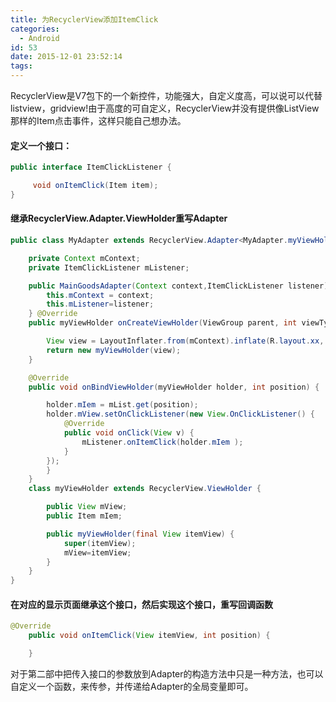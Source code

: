 ```yaml
---
title: 为RecyclerView添加ItemClick
categories:
  - Android
id: 53
date: 2015-12-01 23:52:14
tags:
---
```


RecyclerView是V7包下的一个新控件，功能强大，自定义度高，可以说可以代替listview，gridview!由于高度的可自定义，RecyclerView并没有提供像ListView那样的Item点击事件，这样只能自己想办法。

#### 定义一个接口：

```java
public interface ItemClickListener {

     void onItemClick(Item item);
}
```
#### 继承RecyclerView.Adapter.ViewHolder重写Adapter

```java
public class MyAdapter extends RecyclerView.Adapter<MyAdapter.myViewHolder> {

    private Context mContext;
    private ItemClickListener mListener;

    public MainGoodsAdapter(Context context,ItemClickListener listener) {
        this.mContext = context;
        this.mListener=listener;
    } @Override
    public myViewHolder onCreateViewHolder(ViewGroup parent, int viewType) {

        View view = LayoutInflater.from(mContext).inflate(R.layout.xx, parent, false);
        return new myViewHolder(view);
    }

    @Override
    public void onBindViewHolder(myViewHolder holder, int position) {

        holder.mIem = mList.get(position);
        holder.mView.setOnClickListener(new View.OnClickListener() {
            @Override
            public void onClick(View v) {
                mListener.onItemClick(holder.mIem );
            }
        });
        }
    }
    class myViewHolder extends RecyclerView.ViewHolder {

        public View mView;
        public Item mIem;

        public myViewHolder(final View itemView) {
            super(itemView);
            mView=itemView;
        }
    }
}
```
#### 在对应的显示页面继承这个接口，然后实现这个接口，重写回调函数

```java
@Override
    public void onItemClick(View itemView, int position) {

    }
```
对于第二部中把传入接口的参数放到Adapter的构造方法中只是一种方法，也可以自定义一个函数，来传参，并传递给Adapter的全局变量即可。


